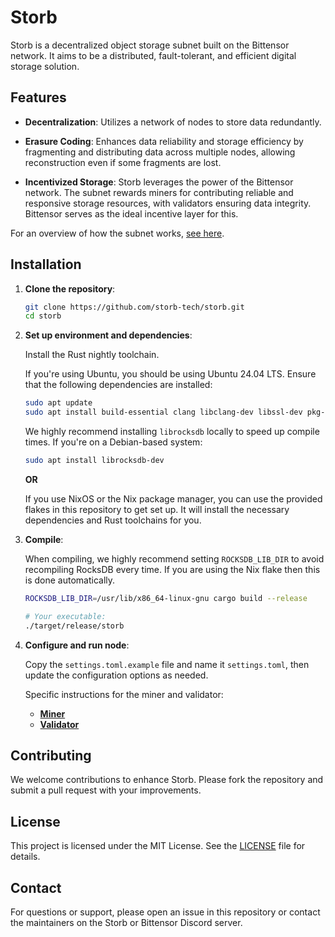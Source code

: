 # Storb

Storb is a decentralized object storage subnet built on the Bittensor network. It aims to be a distributed, fault-tolerant, and efficient digital storage solution.

## Features

- **Decentralization**: Utilizes a network of nodes to store data redundantly.

- **Erasure Coding**: Enhances data reliability and storage efficiency by fragmenting and distributing data across multiple nodes, allowing reconstruction even if some fragments are lost.

- **Incentivized Storage**: Storb leverages the power of the Bittensor network. The subnet rewards miners for contributing reliable and responsive storage resources, with validators ensuring data integrity. Bittensor serves as the ideal incentive layer for this.

For an overview of how the subnet works, [see here](docs/overview.md).

## Installation

1. **Clone the repository**:

   ```bash
   git clone https://github.com/storb-tech/storb.git
   cd storb
   ```

2. **Set up environment and dependencies**:

   Install the Rust nightly toolchain.

   If you're using Ubuntu, you should be using Ubuntu 24.04 LTS. Ensure that the following dependencies are installed:

   ```bash
   sudo apt update
   sudo apt install build-essential clang libclang-dev libssl-dev pkg-config
   ```

   We highly recommend installing `librocksdb` locally to speed up compile times. If you're on a Debian-based system:

   ```bash
   sudo apt install librocksdb-dev
   ```

   **OR**

   If you use NixOS or the Nix package manager, you can use the provided flakes in this repository to get set up. It will install the necessary dependencies and Rust toolchains for you.

3. **Compile**:

   When compiling, we highly recommend setting `ROCKSDB_LIB_DIR` to avoid recompiling RocksDB every time. If you are using the Nix flake then this is done automatically.

   ```bash
   ROCKSDB_LIB_DIR=/usr/lib/x86_64-linux-gnu cargo build --release

   # Your executable:
   ./target/release/storb
   ```

4. **Configure and run node**:

   Copy the `settings.toml.example` file and name it `settings.toml`, then update the configuration options as needed.

   Specific instructions for the miner and validator:

   - [**Miner**](docs/miner.md)
   - [**Validator**](docs/validator.md)

## Contributing

We welcome contributions to enhance Storb. Please fork the repository and submit a pull request with your improvements.

## License

This project is licensed under the MIT License. See the [LICENSE](./LICENSE) file for details.

## Contact

For questions or support, please open an issue in this repository or contact the maintainers on the Storb or Bittensor Discord server.
